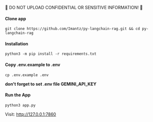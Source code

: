 🔴 DO NOT UPLOAD CONFIDENTIAL OR SENSITIVE INFORMATION! 🔴

#### Clone app
```
git clone https://github.com/Imantz/py-langchain-rag.git && cd py-langchain-rag
```

#### Installation
```
python3 -m pip install -r requirements.txt
```

#### Copy .env.example to .env
```
cp .env.example .env
```
**don't forget to set .env file GEMINI_API_KEY**

#### Run the App
```
python3 app.py
```

Visit: http://127.0.0.1:7860